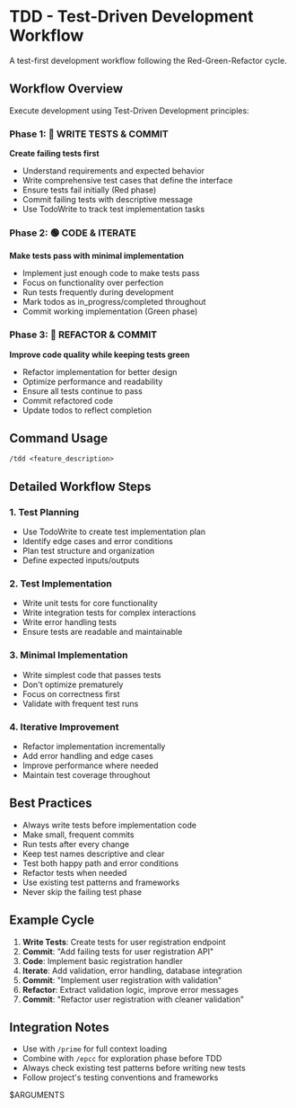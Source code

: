 # TDD - Test-Driven Development Workflow

A test-first development workflow following the Red-Green-Refactor cycle.

## Workflow Overview

Execute development using Test-Driven Development principles:

### Phase 1: 🔴 WRITE TESTS & COMMIT
**Create failing tests first**

- Understand requirements and expected behavior
- Write comprehensive test cases that define the interface
- Ensure tests fail initially (Red phase)
- Commit failing tests with descriptive message
- Use TodoWrite to track test implementation tasks

### Phase 2: 🟢 CODE & ITERATE
**Make tests pass with minimal implementation**

- Implement just enough code to make tests pass
- Focus on functionality over perfection
- Run tests frequently during development
- Mark todos as in_progress/completed throughout
- Commit working implementation (Green phase)

### Phase 3: 🔵 REFACTOR & COMMIT
**Improve code quality while keeping tests green**

- Refactor implementation for better design
- Optimize performance and readability
- Ensure all tests continue to pass
- Commit refactored code
- Update todos to reflect completion

## Command Usage

```
/tdd <feature_description>
```

## Detailed Workflow Steps

### 1. Test Planning
- Use TodoWrite to create test implementation plan
- Identify edge cases and error conditions
- Plan test structure and organization
- Define expected inputs/outputs

### 2. Test Implementation
- Write unit tests for core functionality
- Write integration tests for complex interactions
- Write error handling tests
- Ensure tests are readable and maintainable

### 3. Minimal Implementation
- Write simplest code that passes tests
- Don't optimize prematurely
- Focus on correctness first
- Validate with frequent test runs

### 4. Iterative Improvement
- Refactor implementation incrementally
- Add error handling and edge cases
- Improve performance where needed
- Maintain test coverage throughout

## Best Practices

- Always write tests before implementation code
- Make small, frequent commits
- Run tests after every change
- Keep test names descriptive and clear
- Test both happy path and error conditions
- Refactor tests when needed
- Use existing test patterns and frameworks
- Never skip the failing test phase

## Example Cycle

1. **Write Tests**: Create tests for user registration endpoint
2. **Commit**: "Add failing tests for user registration API"
3. **Code**: Implement basic registration handler
4. **Iterate**: Add validation, error handling, database integration
5. **Commit**: "Implement user registration with validation"
6. **Refactor**: Extract validation logic, improve error messages
7. **Commit**: "Refactor user registration with cleaner validation"

## Integration Notes

- Use with `/prime` for full context loading
- Combine with `/epcc` for exploration phase before TDD
- Always check existing test patterns before writing new tests
- Follow project's testing conventions and frameworks

$ARGUMENTS
